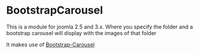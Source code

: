 BootstrapCarousel
=================

This is a module for joomla 2.5 and 3.x. Where you specify the folder and a bootstrap carousel will display with the images of that folder

It makes use of [Bootstrap-Carousel](http://getbootstrap.com/javascript/#carousel)
